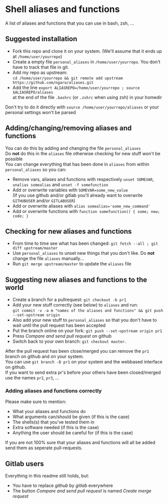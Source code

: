 # Shell aliases and functions
A list of aliases and functions that you can use in bash, zsh, ...

## Suggested installation

*   Fork this repo and clone it on your system. (We'll assume that it ends up at `/home/user/yourrepo`)
*   Create a empty file `personal_aliases` in `/home/user/yourrepo`. You don't have to track that file in git.
*   Add my repo as upstream:<br>`cd /home/user/yourrepo && git remote add upstream https://github.com/ngaro/aliases.git`
*   Add the line `export ALIASREPO=/home/user/yourrepo ; source $ALIASREPO/aliases`<br>at the end of the file `.bashrc` (or `.zshrc` when using zsh) in your homedir

Don't try to do it directly with `source /home/user/yourrepo/aliases` or your personal settings won't be parsed

## Adding/changing/removing aliases and functions

You can do this by adding and changing the file `personal_aliases`<br>
Do **not** do this in the `aliases` file otherwise checking for new stuff won't be possible<br>
You can change everything that has been done in `aliases` from within `personal_aliases` so you can:
*   Remove vars, aliases and functions with respectively `unset SOMEVAR`, `unalias somealias` and `unset -f somefunction`
*   Add or overwrite variables with `SOMEVAR=some_new_value`<br>(If you use github and/or gitlab you'll already want to overwrite `GITHUBUSER` and/or `GITLABUSER`)
*   Add or overwrite aliases with `alias somealias='some_new_command'`
*   Add or overwrite functions with `function somefunction() { some; new; code; }`

## Checking for new aliases and functions

*   From time to time see what has been changed: `git fetch --all ; git diff upstream/master`
*   Use `personal_aliases` to unset new things that you don't like. Do **not** change the file `aliases` manually...
*   Run `git merge upstream/master` to update the `aliases` file

## Suggesting new aliases and functions to the world

*   Create a branch for a pullrequest: `git checkout -b pr1`
*   Add your new stuff correctly (see below) to `aliases` and run:<br>`git commit -v -a m "names of the aliases and functions" && git push --set-upstream origin`
*   Also add your new stuff to `personal_aliases` so that you don't have to wait until the pull request has been accepted
*   Put the branch online on your fork: `git push --set-upstream origin pr1`
*   Press *Compare and send pull request* on github
*   Switch back to your own branch: `git checkout master`.
 
After the pull request has been close/merged you can remove the `pr1` branch on github and on your system.<br>
You can use `git branch -D pr1` on your system and the webbased interface on github.<br>
If you want to send extra pr's before your others have been closed/merged use the names `pr2`, `pr3`, ...

### Adding aliases and functions correctly

Please make sure to mention:
*   What your aliases and functions do
*   What arguments can/should be given (if this is the case)
*   The shells(s) that you've tested them in
*   Extra software needed (if this is the case)
*   Anything the user should be careful for (if this is the case)

If you are not 100% sure that your aliases and functions will all be added send them as seperate pull-requests.

## Gitlab users

Everything in this readme still holds, but:
*   You have to replace *github* by *gitlab* everywhere
*   The button *Compare and send pull request* is named *Create merge request*
